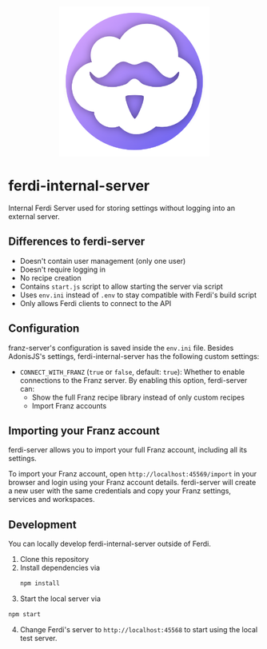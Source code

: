 <p align="center">
    <img src="./logo.png" alt="" width="300"/>  
</p>

# ferdi-internal-server
Internal Ferdi Server used for storing settings without logging into an external server.

## Differences to ferdi-server
- Doesn't contain user management (only one user)
- Doesn't require logging in
- No recipe creation
- Contains `start.js` script to allow starting the server via script
- Uses `env.ini` instead of `.env` to stay compatible with Ferdi's build script
- Only allows Ferdi clients to connect to the API

## Configuration
franz-server's configuration is saved inside the `env.ini` file. Besides AdonisJS's settings, ferdi-internal-server has the following custom settings:
- `CONNECT_WITH_FRANZ` (`true` or `false`, default: `true`): Whether to enable connections to the Franz server. By enabling this option, ferdi-server can:
  - Show the full Franz recipe library instead of only custom recipes
  - Import Franz accounts

## Importing your Franz account
ferdi-server allows you to import your full Franz account, including all its settings.

To import your Franz account, open `http://localhost:45569/import` in your browser and login using your Franz account details. ferdi-server will create a new user with the same credentials and copy your Franz settings, services and workspaces.

## Development
You can locally develop ferdi-internal-server outside of Ferdi.
1. Clone this repository
2. Install dependencies via
   ```bash
   npm install
   ```
3. Start the local server via
  ```bash
  npm start
  ```
4. Change Ferdi's server to `http://localhost:45568` to start using the local test server.